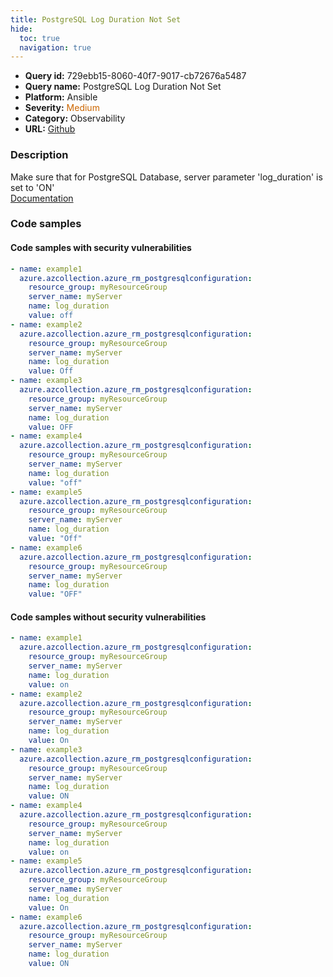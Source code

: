 ```yaml
---
title: PostgreSQL Log Duration Not Set
hide:
  toc: true
  navigation: true
---
```


<style>
  .highlight .hll {
    background-color: #ff171742;
  }
  .md-content {
    max-width: 1100px;
    margin: 0 auto;
  }
</style>

-   **Query id:** 729ebb15-8060-40f7-9017-cb72676a5487
-   **Query name:** PostgreSQL Log Duration Not Set
-   **Platform:** Ansible
-   **Severity:** <span style="color:#C60">Medium</span>
-   **Category:** Observability
-   **URL:** [Github](https://github.com/Checkmarx/kics/tree/master/assets/queries/ansible/azure/postgre_sql_log_duration_not_set)

### Description
Make sure that for PostgreSQL Database, server parameter 'log_duration' is set to 'ON'<br>
[Documentation](https://docs.ansible.com/ansible/latest/collections/azure/azcollection/azure_rm_postgresqlconfiguration_module.html)

### Code samples
#### Code samples with security vulnerabilities
```yaml title="Positive test num. 1 - yaml file" hl_lines="36 6 12 18 24 30"
- name: example1
  azure.azcollection.azure_rm_postgresqlconfiguration:
    resource_group: myResourceGroup
    server_name: myServer
    name: log_duration
    value: off
- name: example2
  azure.azcollection.azure_rm_postgresqlconfiguration:
    resource_group: myResourceGroup
    server_name: myServer
    name: log_duration
    value: Off
- name: example3
  azure.azcollection.azure_rm_postgresqlconfiguration:
    resource_group: myResourceGroup
    server_name: myServer
    name: log_duration
    value: OFF
- name: example4
  azure.azcollection.azure_rm_postgresqlconfiguration:
    resource_group: myResourceGroup
    server_name: myServer
    name: log_duration
    value: "off"
- name: example5
  azure.azcollection.azure_rm_postgresqlconfiguration:
    resource_group: myResourceGroup
    server_name: myServer
    name: log_duration
    value: "Off"
- name: example6
  azure.azcollection.azure_rm_postgresqlconfiguration:
    resource_group: myResourceGroup
    server_name: myServer
    name: log_duration
    value: "OFF"

```


#### Code samples without security vulnerabilities
```yaml title="Negative test num. 1 - yaml file"
- name: example1
  azure.azcollection.azure_rm_postgresqlconfiguration:
    resource_group: myResourceGroup
    server_name: myServer
    name: log_duration
    value: on
- name: example2
  azure.azcollection.azure_rm_postgresqlconfiguration:
    resource_group: myResourceGroup
    server_name: myServer
    name: log_duration
    value: On
- name: example3
  azure.azcollection.azure_rm_postgresqlconfiguration:
    resource_group: myResourceGroup
    server_name: myServer
    name: log_duration
    value: ON
- name: example4
  azure.azcollection.azure_rm_postgresqlconfiguration:
    resource_group: myResourceGroup
    server_name: myServer
    name: log_duration
    value: on
- name: example5
  azure.azcollection.azure_rm_postgresqlconfiguration:
    resource_group: myResourceGroup
    server_name: myServer
    name: log_duration
    value: On
- name: example6
  azure.azcollection.azure_rm_postgresqlconfiguration:
    resource_group: myResourceGroup
    server_name: myServer
    name: log_duration
    value: ON

```
